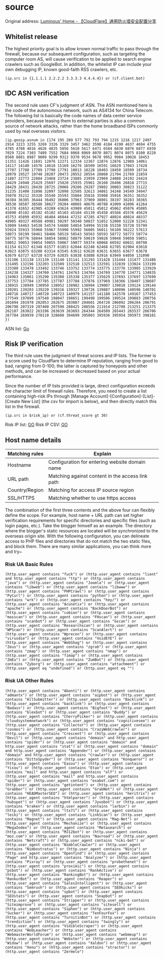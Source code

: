 # source
Original address: [Luminous' Home - 【CloudFlare】通用防火墙安全配置分享](https://luotianyi.vc/6140.html)

## Whitelist release
The highest priority goal is to allow known normal traffic to pass through the firewall, because our subsequent configuration, such as targeting the computer room AS, will cause verification to be applied to search engine crawlers such as GoogleBot. In addition, the whitelist IP can include your own debugging IP, known good-faith RSS crawlers, etc.

```
(ip.src in {1.1.1.1 2.2.2.2 3.3.3.3 4.4.4.4}) or (cf.client.bot)
```

## IDC ASN verification
The second rule uses CF's judgment of ASN. The ASN mentioned here is the code of the autonomous network, such as AS4134 for China Telecom. The following list is basically the code names of data center service providers, because leasing them to external parties is also a common source of network attacks, rather than the home broadband ISPs commonly used by real overseas visitors.

```
(ip.geoip.asnum in {174 195 209 577 792 793 794 1215 1216 1217 2497 2914 3223 3255 3269 3326 3329 3457 3462 3598 4184 4190 4637 4694 4755 4785 4788 4816 4826 4835 5056 5610 5617 6471 6584 6830 6876 6877 6939 7029 7224 7303 7489 7552 7684 8068 8069 8070 8071 8074 8075 8100 8220 8560 8881 8987 9009 9299 9312 9370 9534 9678 9952 9984 10026 10453 11351 11426 11691 12076 12271 12334 12367 12874 12876 12989 14061 14117 14140 14576 14618 15169 16276 16509 16591 16629 17043 17428 17707 17788 17789 17790 17791 18013 18228 18403 18450 18599 18734 18978 19527 19740 20207 20473 20552 20554 20860 21704 21769 21859 21887 22773 22884 23468 23724 23885 23959 23969 24088 24192 24424 24429 24940 25429 25697 25820 25935 25961 26160 26496 26818 27715 28429 28431 28438 28725 29066 29286 29287 29802 30083 30823 31122 31235 31400 31898 32097 32098 32505 32613 34081 34248 34549 34947 35070 35212 35320 35540 35593 35804 35816 35908 35916 36351 36352 36384 36385 36444 36492 36806 37963 37969 38001 38197 38283 38365 38538 38587 38588 38627 39284 40065 40676 40788 41009 41096 41264 41378 42652 42905 43289 43624 43989 45011 45012 45062 45076 45085 45090 45102 45102 45102 45103 45104 45139 45458 45566 45576 45629 45753 45899 45932 46484 46844 47232 47285 47927 48024 48024 48337 48905 49327 49588 49981 50297 50340 50837 51852 52000 52228 52341 53089 54463 54538 54574 54600 54854 54994 55158 55330 55720 55799 55924 55933 55960 55967 55990 55992 56005 56011 56109 56222 57613 58073 58199 58461 58466 58519 58543 58563 58593 58772 58773 58774 58775 58776 58844 58854 58862 58879 59019 59028 59048 59050 59051 59052 59053 59054 59055 59067 59077 59374 60068 60592 60631 60798 61154 61317 61348 61577 61853 62044 62240 62468 62785 62904 63018 63023 63075 63288 63314 63545 63612 63620 63631 63655 63677 63678 63679 63727 63728 63729 63835 63838 63888 63916 63949 64050 131090 131106 131138 131139 131140 131141 131293 131428 131444 131477 131486 131495 132196 132203 132509 132510 132513 132591 132839 133024 133199 133380 133478 133492 133746 133752 133774 133775 133776 133905 133929 134238 134327 134760 134761 134763 134764 134769 134770 134771 134835 134963 135061 135290 135300 135330 135377 135629 137693 137697 137699 137753 137784 137785 137787 137788 137876 137969 138366 138407 138607 138915 138949 138950 138952 138982 138994 139007 139018 139124 139144 139201 139203 139220 139316 139327 139726 139887 140096 140596 140701 140716 140717 140720 140723 140979 141157 141180 142570 149167 177453 177549 197099 197540 198047 198651 199490 199506 199524 199883 200756 201094 201978 202053 202675 203087 204601 204720 206092 206204 206791 206798 207319 207400 207590 208425 208556 211914 212708 213251 213375 262187 263022 263196 263639 263693 264344 264509 265443 265537 266706 267784 269939 270110 328608 394699 395003 395936 395954 395973 398101 })
```

ASN list: [Go](./List-IDCAS.txt)

## Risk IP verification
The third rule uses the judgment of threat scores and IP lists. The former is a score used by Cloudflare to determine IP reputation, ranging from good to bad, ranging from 0-100; the latter is captured by honeypots and other methods, and can be increased or decreased based on your actual performance.

Since the number of IP lists provided is large, direct configuration exceeds the character limit of firewall rules. Therefore, you need to create a list containing high-risk IPs through [Manage Account]-[Configuration]-[List]-[Create New List] (the csv for import is below), and then directly match this list in the firewall.

```
(ip.src in $risk_ip) or (cf.threat_score gt 30)
```

Risk IP list: [GO](./List-RiskIP.txt)
Risk IP CSV: [GO](./List-RiskIP.csv)

## Host name details


| Matching rules | Explain |
| ----------- | ----------- |
| Hostname	|  Configuration for entering website domain name |
| URL path	|  Matching against content in the access link path |
| Country/Region	|  Matching for access IP source region |
| SSL/HTTPS	|  Matching whether to use https access |

The combination of the first three contents and the above four can flexibly define the scope. For example, host name + URL path can set higher verification requirements for specific directories and specific files (such as login pages, etc.). Take the blogger himself as an example. The directory where the blogger's static resources are located will be synchronized to the overseas origin site. With the following configuration, you can delineate access to PHP files and directories that do not match the two static files, and block them. There are many similar applications, you can think more and try~

### Risk UA Basic Rules

```
(http.user_agent contains "fuck") or (http.user_agent contains "lient" and http.user_agent contains "ttp") or (http.user_agent contains "java") or (http.user_agent contains "Joomla") or (http.user_agent contains "libweb") or (http.user_agent contains "libwww") or (http.user_agent contains "PHPCrawl") or (http.user_agent contains "PyCurl") or (http.user_agent contains "python") or (http.user_agent contains "wrk") or (http.user_agent contains "hey/") or (http.user_agent contains "Acunetix") or (http.user_agent contains "apache") or (http.user_agent contains "BackDoorBot") or (http.user_agent contains "cobion") or (http.user_agent contains "masscan") or (http.user_agent contains "FHscan") or (http.user_agent contains "scanbot") or (http.user_agent contains "Gscan") or (http.user_agent contains "Researchscan") or (http.user_agent contains "WPScan") or (http.user_agent contains "ScanAlert") or (http.user_agent contains "Wprecon") or (http.user_agent contains "virusdie") or (http.user_agent contains "VoidEYE") or (http.user_agent contains "WebShag") or (http.user_agent contains "Zeus") or (http.user_agent contains "zgrab") or (http.user_agent contains "zmap") or (http.user_agent contains "nmap") or (http.user_agent contains "fimap") or (http.user_agent contains "ZmEu") or (http.user_agent contains "ZumBot") or (http.user_agent contains "Zyborg") or (http.user_agent contains "attachment") or (http.user_agent eq "undefined") or (http.user_agent eq "")
```

### Risk UA Other Rules

```
(http.user_agent contains "Abonti") or (http.user_agent contains "admantx") or (http.user_agent contains "aipbot") or (http.user_agent contains "AllSubmitter") or (http.user_agent contains "Backlink") or (http.user_agent contains "backlink") or (http.user_agent contains "Badass") or (http.user_agent contains "Bigfoot") or (http.user_agent contains "blexbot") or (http.user_agent contains "Buddy") or (http.user_agent contains "CherryPicker") or (http.user_agent contains "cloudsystemnetwork") or (http.user_agent contains "cognitiveseo") or (http.user_agent contains "Collector") or (http.user_agent contains "cosmos") or (http.user_agent contains "CrazyWebCrawler") or (http.user_agent contains "Crescent") or (http.user_agent contains "Devil") or (http.user_agent contains "domain" and http.user_agent contains "spider") or (http.user_agent contains "domain" and http.user_agent contains "stat") or (http.user_agent contains "domain" and http.user_agent contains "Appender") or (http.user_agent contains "domain" and http.user_agent contains "Crawler") or (http.user_agent contains "DittoSpyder") or (http.user_agent contains "Konqueror") or (http.user_agent contains "Easou") or (http.user_agent contains "Yisou") or (http.user_agent contains "Etao") or (http.user_agent contains "mail" and http.user_agent contains "olf") or (http.user_agent contains "mail" and http.user_agent contains "spider") or (http.user_agent contains "exabot.com") or (http.user_agent contains "getintent") or (http.user_agent contains "Grabber") or (http.user_agent contains "GrabNet") or (http.user_agent contains "HEADMasterSEO") or (http.user_agent contains "heritrix") or (http.user_agent contains "htmlparser") or (http.user_agent contains "hubspot") or (http.user_agent contains "Jyxobot") or (http.user_agent contains "kraken") or (http.user_agent contains "larbin") or (http.user_agent contains "ltx71") or (http.user_agent contains "leiki") or (http.user_agent contains "LinkScan") or (http.user_agent contains "Magnet") or (http.user_agent contains "Mag-Net") or (http.user_agent contains "Mechanize") or (http.user_agent contains "MegaIndex") or (http.user_agent contains "Metasearch") or (http.user_agent contains "MJ12bot") or (http.user_agent contains "moz.com") or (http.user_agent contains "Navroad") or (http.user_agent contains "Netcraft") or (http.user_agent contains "niki-bot") or (http.user_agent contains "NimbleCrawler") or (http.user_agent contains "Nimbostratus") or (http.user_agent contains "Ninja") or (http.user_agent contains "Openfind") or (http.user_agent contains "Page" and http.user_agent contains "Analyzer") or (http.user_agent contains "Pixray") or (http.user_agent contains "probethenet") or (http.user_agent contains "proximic") or (http.user_agent contains "psbot") or (http.user_agent contains "RankActive") or (http.user_agent contains "RankingBot") or (http.user_agent contains "RankurBot") or (http.user_agent contains "Reaper") or (http.user_agent contains "SalesIntelligent") or (http.user_agent contains "Semrush") or (http.user_agent contains "SEOkicks") or (http.user_agent contains "spbot") or (http.user_agent contains "SEOstats") or (http.user_agent contains "Snapbot") or (http.user_agent contains "Stripper") or (http.user_agent contains "Siteimprove") or (http.user_agent contains "sitesell") or (http.user_agent contains "Siphon") or (http.user_agent contains "Sucker") or (http.user_agent contains "TenFourFox") or (http.user_agent contains "TurnitinBot") or (http.user_agent contains "trendiction") or (http.user_agent contains "twingly") or (http.user_agent contains "VidibleScraper") or (http.user_agent contains "WebLeacher") or (http.user_agent contains "WebmasterWorldForum") or (http.user_agent contains "webmeup") or (http.user_agent contains "Webster") or (http.user_agent contains "Widow") or (http.user_agent contains "Xaldon") or (http.user_agent contains "Xenu") or (http.user_agent contains "xtractor") or (http.user_agent contains "Zermelo")
```
